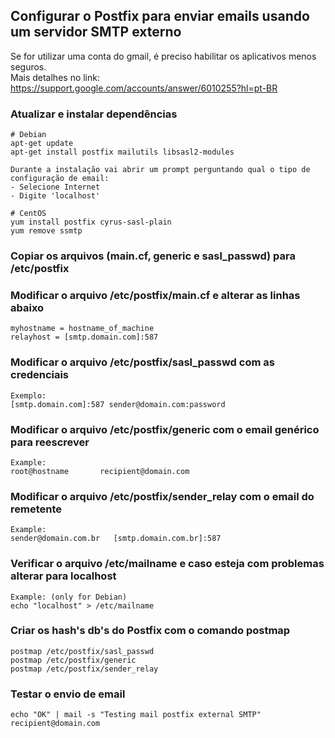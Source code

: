 ## Configurar o Postfix para enviar emails usando um servidor SMTP externo

Se for utilizar uma conta do gmail, é preciso habilitar os aplicativos menos seguros.  
Mais detalhes no link: https://support.google.com/accounts/answer/6010255?hl=pt-BR

### Atualizar e instalar dependências

```
# Debian
apt-get update
apt-get install postfix mailutils libsasl2-modules

Durante a instalação vai abrir um prompt perguntando qual o tipo de configuração de email:
- Selecione Internet
- Digite 'localhost'

# CentOS
yum install postfix cyrus-sasl-plain
yum remove ssmtp
```
### Copiar os arquivos (main.cf, generic e sasl_passwd) para /etc/postfix

### Modificar o arquivo /etc/postfix/main.cf e alterar as linhas abaixo
```
myhostname = hostname_of_machine
relayhost = [smtp.domain.com]:587
```

### Modificar o arquivo /etc/postfix/sasl_passwd com as credenciais
```
Exemplo:
[smtp.domain.com]:587 sender@domain.com:password
```

### Modificar o arquivo /etc/postfix/generic com o email genérico para reescrever
```
Example:
root@hostname       recipient@domain.com
```

### Modificar o arquivo /etc/postfix/sender_relay com o email do remetente
```
Example:
sender@domain.com.br   [smtp.domain.com.br]:587
```

### Verificar o arquivo /etc/mailname e caso esteja com problemas alterar para localhost
```
Example: (only for Debian)
echo "localhost" > /etc/mailname
```

### Criar os hash's db's do Postfix com o comando postmap
```
postmap /etc/postfix/sasl_passwd
postmap /etc/postfix/generic
postmap /etc/postfix/sender_relay
```

### Testar o envio de email
```
echo "OK" | mail -s "Testing mail postfix external SMTP" recipient@domain.com
```
